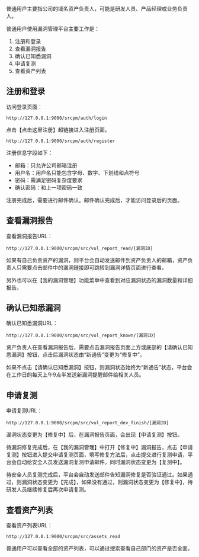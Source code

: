 普通用户主要指公司的域名资产负责人，可能是研发人员、产品经理或业务负责人。

普通用户使用漏洞管理平台主要工作是：
1. 注册和登录
2. 查看漏洞报告
3. 确认已知悉漏洞
4. 申请复测
5. 查看资产列表

## 注册和登录

访问登录页面：

```
http://127.0.0.1:9000/srcpm/auth/login
```

点击【点击这里注册】超链接进入注册页面。

```
http://127.0.0.1:9000/srcpm/auth/register
```

注册信息字段如下：
* 邮箱：只允许公司邮箱注册
* 用户名：用户名只能包含字母、数字、下划线和点符号
* 密码：需满足密码复杂度要求
* 确认密码：和上一项密码一致

注册完成后，需要进行邮件确认。邮件确认完成后，才能访问登录后的页面。

## 查看漏洞报告

查看漏洞报告URL：

```
http://127.0.0.1:9000/srcpm/src/vul_report_read/[漏洞ID]
```

如果有自己负责资产的漏洞，则平台会自动发送邮件到资产负责人的邮箱，资产负责人只需要点击邮件中的漏洞链接即可跳转到漏洞详情页面进行查看。

另外也可以在【我的漏洞管理】功能菜单中查看到对应漏洞状态的漏洞数量和详细报告。

## 确认已知悉漏洞

确认已知悉漏洞URL：

```
http://127.0.0.1:9000/srcpm/src/vul_report_known/[漏洞ID]
```

资产负责人在查看漏洞报告后，需要点击漏洞报告页面上方或底部的【请确认已知悉漏洞】按钮，点击后漏洞状态由“新通告”变更为“修复中”。

如果不点击【请确认已知悉漏洞】按钮，则漏洞状态始终为“新通告”状态，平台会在工作日的每天上午9点半发送新漏洞提醒邮件给相关人员。

## 申请复测

申请复测URL：

```
http://127.0.0.1:9000/srcpm/src/vul_report_dev_finish/[漏洞ID]
```

漏洞状态变更为【修复中】后，在漏洞报告页面，会出现【申请复测】按钮。

待漏洞修复完成后，在【我的漏洞管理】中打开【修复中】漏洞报告，点击【申请复测】按钮进入提交申请复测页面，填写修复方法后，点击提交进行复测申请，平台会自动给安全人员发送漏洞复测申请邮件，同时漏洞状态变更为【复测中】。

待安全人员复测完成后，平台会自动发送邮件告知漏洞修复是否验证通过。如果通过，则漏洞状态变更为【完成】，如果没有通过，则漏洞状态变更为【修复中】，待研发人员继续修复后再次申请复测。

## 查看资产列表

查看资产列表URL：

```
http://127.0.0.1:9000/srcpm/src/assets_read
```

普通用户可以查看全部的资产列表，可以通过搜索查看自己部门的资产是否全面。
